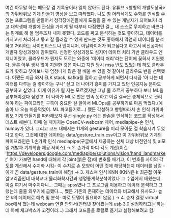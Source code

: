 여긴 아무말 하는 메모장 겸 기록용이라 읽지 않아도 된다.
유튜브 <빵형의 개발도상국>의 가위바위보 기계 만들기 영상을 보고 따라했다.
나도 참 어리석게도 수화를 인식할 수 있는 프로그램을 만들어서 청각장애인들에게 도움을 줄 수 있는 개발자가 되어보자! 라고 대학생때 개발에 관심을 가지게 될 때부터 다짐했던 걸,,, 내 스스로 무지하고 바쁘다는 핑계로 해 볼 엄두조차 내지 못했다.
코드를 짜고 분석하는 것도 좋아하고, 데이터를 가지고서 처리하고 묶고 잘 흘러갈 수 있게 만드는 것도 좋아해서 막연히 데이터를 분석하고 처리하는 사이언티스트나 엔지니어, 아날라이저가 되고싶다고 하고서 비전공자의 개발자 양성과정에 참여했다. 신청한 양성과정도 심지어 데이터 처리 기반 클라우드 엔지니어였고, 클라우드가 뭔지도 모르는 와중에 '데이터 처리'라는 단어에 꽂혀서 지원했다. 물론 아무 생각 없이 지원한 것은 아니고 지원 당시 msa 반도 있었는데 하도 클라우드가 핫하고 찾아보니까 엄청나게 많은 걸 배울 수 있을 것 같아서 클라우드 반을 선택했다.
어쨌든 지금 와서 ELK stack, kafka를 접하고 공부하게 되면서 다시끔 '아 나는 데이터를 다루는 걸 좋아하는 구나' 싶고 더 나아가 흥미를 가지고 있던 인공지능 분야도 공부하고 싶었다. 이게 이유가 될 지는 모르겠지만 그냥 물 흐르게 공부하다 보니 ML을 공부해야겠다 싶었고, 더 나아가 ML로 만은 만족 못하고 이걸 결국은 총체적으로 관리해야 하는 파이프라인 구축이 중요한 걸 알아서 MLOps를 공부하기로 마음 먹었다.(예솔아 나 오늘 마음먹었어. ML 파고들기로...)
쨌든 각설하고 빵형따라서 손 인식 가위바위보 기계 만들기를 따라해보자
우선 single.py 에는 한손을 인식하는 코드를 작성해서 테스트 해본다. 이때 쓸 패키지는 OpenCV-webcam 제어, mediapipe-손 인식, numpy가 있다. 그리고 코드 내에서는 11개의 gesture을 미리 모아둔 걸 학습시켜 두었다고 한다.  그것에 대한 데이터는 data/gesture_train.csv이고
이 가위바위보 기계의 파이프라인은 1.손가락 인식 mediapipe(구글에서 제공하는 신체 대상 비전인식 및 ai모델 개발과 기계학습 제공 서비스) -> 2. 손가락 마디 각도 계산(이건 'https://developers.google.com/mediapipe/solutions/vision/hand_landmarker' 여기 가보면 hand에 대해서 각 joint(붉은 점)에 번호를 매기고, 이 번호들 사이의 각도를 계산해서 수치화 시킴- 이 수치로 손 모양이 어떤 것에 해당하는지 데이터를 남김 - 이게 곧 data/gesture_train에 해당) -> 3. 제스쳐 인식 KNN (KNN은 k 최근접 이웃 알고리즘인데 대학교때 물리화학시간과 생명통계학분석이었나 그 수업에서 배웠는데 이걸 여기서 마주치다니... 그때는 spss였나 그 프로그램 이용하고 데이터 분석하고 그랬는데 줄줄 외우기에 급했다..., 쨌든 기존의 존재하는 데이터와 비교해서 유사도가 높은 k의 데이터로 예측 및 분석- 따로 모델이 필요하지 않음.) -> 4. 승자 결정
virtual box에서 했는데 webcam 연결 안되서(인터넷 찾아봤는데 usb 3.0 설정하라고는 하는데 아예 체크박스가 고정이라...) 그래서 코드들을 로컬로 옮기고 실행해보려고 함.